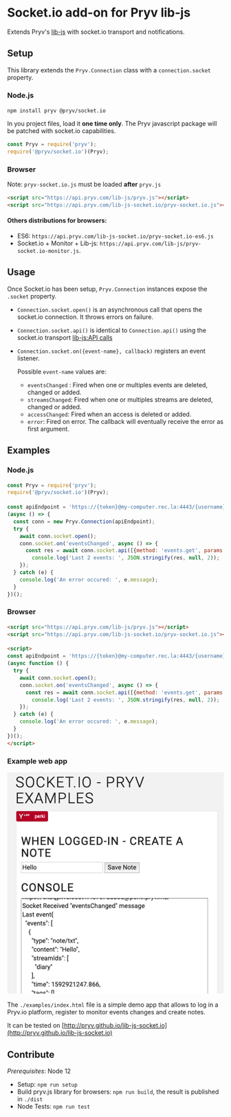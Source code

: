# Socket.io add-on for Pryv lib-js

Extends Pryv's [lib-js](https://github.com/pryv/lib-js) with socket.io transport and notifications.

## Setup

This library extends the `Pryv.Connection` class with a `connection.socket` property.

### Node.js

`npm install pryv @pryv/socket.io`

In you project files, load it **one time only**. The Pryv javascript package will be patched with socket.io capabilities.

```javascript
const Pryv = require('pryv');
require('@pryv/socket.io')(Pryv);
```

### Browser

Note: `pryv-socket.io.js` must be loaded **after** `pryv.js`


```html
<script src="https://api.pryv.com/lib-js/pryv.js"></script>
<script src="https://api.pryv.com/lib-js-socket.io/pryv-socket.io.js"></script>
```

#### Others distributions for browsers:

- ES6: `https://api.pryv.com/lib-js-socket.io/pryv-socket.io-es6.js` 
- Socket.io + Monitor + Lib-js: `https://api.pryv.com/lib-js/pryv-socket.io-monitor.js`. 


## Usage

Once Socket.io has been setup, `Pryv.Connection` instances expose the `.socket` property.

- `Connection.socket.open()` is an asynchronous call that opens the socket.io connection. It throws errors on failure.

- `Connection.socket.api()` is identical to `Connection.api()` using the socket.io transport [lib-js:API calls](https://github.com/pryv/lib-js#api-calls)

- `Connection.socket.on({event-name}, callback)` registers an event listener.

  Possible `event-name` values are:

  - `eventsChanged` :  Fired when one or multiples events are deleted, changed or added.
  - `streamsChanged`: Fired when one or multiples streams are deleted, changed or added.
  - `accessChanged`: Fired when an access is deleted or added.
  - `error`: Fired on error. The callback will eventually receive the error as first argument.

## Examples

### Node.js

```javascript
const Pryv = require('pryv');
require('@pryv/socket.io')(Pryv);

const apiEndpoint = 'https://{token}@my-computer.rec.la:4443/{username}/';
(async () => { 
  const conn = new Pryv.Connection(apiEndpoint);
  try {
    await conn.socket.open();
    conn.socket.on('eventsChanged', async () => {
      const res = await conn.socket.api([{method: 'events.get', params: {limit: 2}}]);
    	console.log('Last 2 events: ', JSON.stringify(res, null, 2));
    });
  } catch (e) {
    console.log('An error occured: ', e.message);
  }
})();
```

### Browser

```html
<script src="https://api.pryv.com/lib-js/pryv.js"></script>
<script src="https://api.pryv.com/lib-js-socket.io/pryv-socket.io.js"></script>

<script>
const apiEndpoint = 'https://{token}@my-computer.rec.la:4443/{username}/';
(async function () { 
  try {
    await conn.socket.open();
    conn.socket.on('eventsChanged', async () => {
      const res = await conn.socket.api([{method: 'events.get', params: {limit: 2}}]);
    	console.log('Last 2 events: ', JSON.stringify(res, null, 2));
    });
  } catch (e) {
    console.log('An error occured: ', e.message);
  }
})();
</script>
```

### Example web app

![Screenshot](examples/screenshot.png)

The `./examples/index.html` file is a simple demo app that allows to log in a Pryv.io platform, register to monitor events changes and create notes. 

It can be tested on [http://pryv.github.io/lib-js-socket.io](http://pryv.github.io/lib-js-socket.io) 

## Contribute

*Prerequisites*: Node 12

- Setup: `npm run setup`
- Build pryv.js library for browsers: `npm run build`, the result is published in `./dist`
- Node Tests: `npm run test`

